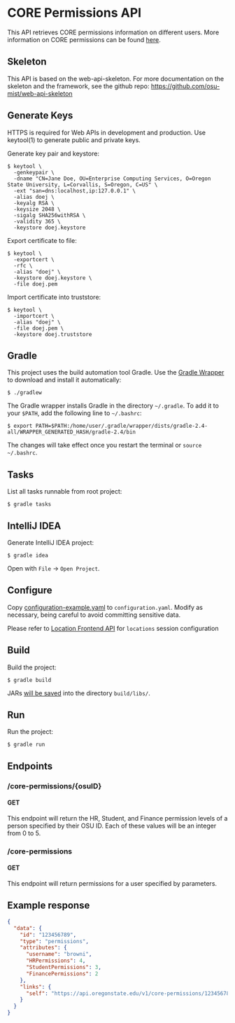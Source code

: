 # CORE Permissions API

This API retrieves CORE permissions information on different users. More information on CORE permissions can be found [here](https://fa.oregonstate.edu/bic/core/core-access-and-security-structure).

## Skeleton
This API is based on the web-api-skeleton. For more documentation on the skeleton and the framework, see the github repo: https://github.com/osu-mist/web-api-skeleton

## Generate Keys

HTTPS is required for Web APIs in development and production. Use keytool(1) to generate public and private keys.

Generate key pair and keystore:

```
$ keytool \
  -genkeypair \
  -dname "CN=Jane Doe, OU=Enterprise Computing Services, O=Oregon State University, L=Corvallis, S=Oregon, C=US" \
  -ext "san=dns:localhost,ip:127.0.0.1" \
  -alias doej \
  -keyalg RSA \
  -keysize 2048 \
  -sigalg SHA256withRSA \
  -validity 365 \
  -keystore doej.keystore
```

Export certificate to file:

```
$ keytool \
  -exportcert \
  -rfc \
  -alias "doej" \
  -keystore doej.keystore \
  -file doej.pem
```

Import certificate into truststore:

```
$ keytool \
  -importcert \
  -alias "doej" \
  -file doej.pem \
  -keystore doej.truststore
```

## Gradle

This project uses the build automation tool Gradle. Use the [Gradle Wrapper](https://docs.gradle.org/current/userguide/gradle_wrapper.html) to download and install it automatically:

```
$ ./gradlew
```

The Gradle wrapper installs Gradle in the directory `~/.gradle`. To add it to your `$PATH`, add the following line to `~/.bashrc`:

```
$ export PATH=$PATH:/home/user/.gradle/wrapper/dists/gradle-2.4-all/WRAPPER_GENERATED_HASH/gradle-2.4/bin
```

The changes will take effect once you restart the terminal or `source ~/.bashrc`.

## Tasks

List all tasks runnable from root project:

```
$ gradle tasks
```

## IntelliJ IDEA

Generate IntelliJ IDEA project:

```
$ gradle idea
```

Open with `File` -> `Open Project`.

## Configure

Copy [configuration-example.yaml](configuration-example.yaml) to `configuration.yaml`. Modify as necessary, being careful to avoid committing sensitive data.

Please refer to [Location Frontend API](https://wiki.library.oregonstate.edu/confluence/display/CO/Location+Frontend+API) for `locations` session configuration

## Build

Build the project:

```
$ gradle build
```

JARs [will be saved](https://github.com/johnrengelman/shadow#using-the-default-plugin-task) into the directory `build/libs/`.

## Run

Run the project:

```
$ gradle run
```

## Endpoints

### /core-permissions/{osuID}

#### GET
This endpoint will return the HR, Student, and Finance permission levels of a person specified by their OSU ID. Each of these values will be an integer from 0 to 5.

### /core-permissions

#### GET
This endpoint will return permissions for a user specified by parameters.

## Example response
```json
{
  "data": {
    "id": "123456789",
    "type": "permissions",
    "attributes": {
      "username": "browni",
      "HRPermissions": 4,
      "StudentPermissions": 3,
      "FinancePermissions": 2
    },
    "links": {
      "self": "https://api.oregonstate.edu/v1/core-permissions/123456789"
    }
  }
}
```
